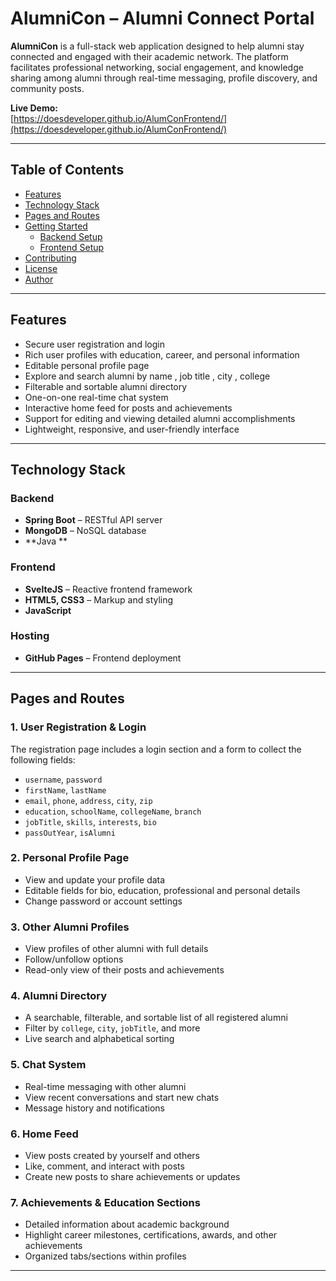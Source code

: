 # AlumniCon – Alumni Connect Portal

**AlumniCon** is a full-stack web application designed to help alumni stay connected and engaged with their academic network. The platform facilitates professional networking, social engagement, and knowledge sharing among alumni through real-time messaging, profile discovery, and community posts.

**Live Demo:**  
[https://doesdeveloper.github.io/AlumConFrontend/](https://doesdeveloper.github.io/AlumConFrontend/)

---

## Table of Contents

- [Features](#features)
- [Technology Stack](#technology-stack)
- [Pages and Routes](#pages-and-routes)
- [Getting Started](#getting-started)
  - [Backend Setup](#backend-setup)
  - [Frontend Setup](#frontend-setup)
- [Contributing](#contributing)
- [License](#license)
- [Author](#author)

---

## Features

- Secure user registration and login
- Rich user profiles with education, career, and personal information
- Editable personal profile page
- Explore and search alumni by name , job title , city , college
- Filterable and sortable alumni directory
- One-on-one real-time chat system
- Interactive home feed for posts and achievements
- Support for editing and viewing detailed alumni accomplishments
- Lightweight, responsive, and user-friendly interface

---


## Technology Stack

### Backend

- **Spring Boot** – RESTful API server
- **MongoDB** – NoSQL database
- **Java **

### Frontend

- **SvelteJS** – Reactive frontend framework
- **HTML5, CSS3** – Markup and styling
- **JavaScript**

### Hosting

- **GitHub Pages** – Frontend deployment

---

## Pages and Routes

### 1. **User Registration & Login**
The registration page includes a login section and a form to collect the following fields:

- `username`, `password`
- `firstName`, `lastName`
- `email`, `phone`, `address`, `city`, `zip`
- `education`, `schoolName`, `collegeName`, `branch`
- `jobTitle`, `skills`, `interests`, `bio`
- `passOutYear`, `isAlumni`

### 2. **Personal Profile Page**
- View and update your profile data
- Editable fields for bio, education, professional and personal details
- Change password or account settings

### 3. **Other Alumni Profiles**
- View profiles of other alumni with full details
- Follow/unfollow options
- Read-only view of their posts and achievements

### 4. **Alumni Directory**
- A searchable, filterable, and sortable list of all registered alumni
- Filter by `college`, `city`, `jobTitle`, and more
- Live search and alphabetical sorting

### 5. **Chat System**
- Real-time messaging with other alumni
- View recent conversations and start new chats
- Message history and notifications

### 6. **Home Feed**
- View posts created by yourself and others
- Like, comment, and interact with posts
- Create new posts to share achievements or updates

### 7. **Achievements & Education Sections**
- Detailed information about academic background
- Highlight career milestones, certifications, awards, and other achievements
- Organized tabs/sections within profiles

---



